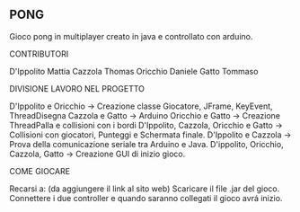 PONG
------------------------------------------------------------------
Gioco pong in multiplayer creato in java e controllato con arduino.

CONTRIBUTORI

D'Ippolito Mattia
Cazzola Thomas
Oricchio Daniele
Gatto Tommaso

DIVISIONE LAVORO NEL PROGETTO

D'Ippolito e Oricchio -> Creazione classe Giocatore, JFrame, KeyEvent, ThreadDisegna
Cazzola e Gatto -> Arduino
Oricchio e Gatto -> Creazione ThreadPalla e collisioni con i bordi
D'Ippolito, Cazzola, Oricchio e Gatto -> Collisioni con giocatori, Punteggi e Schermata finale.
D'Ippolito e Cazzola -> Prova della comunicazione seriale tra Arduino e Java.
D'ippolito, Oricchio, Cazzola, Gatto -> Creazione GUI di inizio gioco.

COME GIOCARE

Recarsi a: (da aggiungere il link al sito web)
Scaricare il file .jar del gioco.
Connettere i due controller e quando saranno collegati il gioco avrá inizio.
